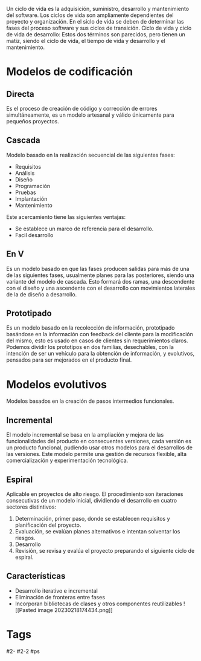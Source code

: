 Un ciclo de vida es la adquisición, suministro, desarrollo y mantenimiento del software. Los ciclos de vida son ampliamente dependientes del proyecto y organización.
En el siclo de vida se deben de determinar las fases del proceso software y sus ciclos de transición.
Ciclo de vida y ciclo de vida de desarrollo: Estos dos términos son parecidos, pero tienen un matiz, siendo el ciclo de vida, el tiempo de vida y desarrollo y el mantenimiento.
# Modelos de codificación
## Directa
Es el proceso de creación de código y corrección de errores simultáneamente, es un modelo artesanal y válido únicamente para pequeños proyectos.
## Cascada
Modelo basado en la realización secuencial de las siguientes fases:
- Requisitos
- Análisis
- Diseño
- Programación
- Pruebas
- Implantación
- Mantenimiento

Este acercamiento tiene las siguientes ventajas:
- Se establece un marco de referencia para el desarrollo.
- Facil desarrollo 
## En V
Es un modelo basado en que las fases producen salidas para más de una de las siguientes fases, usualmente planes para las posteriores, siendo una variante del modelo de cascada.
Esto formará dos ramas, una descendente con el diseño y una ascendente con el desarrollo con movimientos laterales de la de diseño a desarrollo.
## Prototipado
Es un modelo basado en la recolección de información, prototipado basándose en la información con feedback del cliente para la modificación del mismo, esto es usado en casos de clientes sin requerimientos claros.
Podemos dividir los prototipos en dos familias, desechables, con la intención de ser un vehículo para la obtención de información, y evolutivos, pensados para ser mejorados en el producto final.
# Modelos evolutivos
Modelos basados en la creación de pasos intermedios funcionales.
## Incremental
El modelo incremental se basa en la ampliación y mejora de las funcionalidades del producto en consecuentes versiones, cada versión es un producto funcional, pudiendo usar otros modelos para el desarrollos de las versiones.
Este modelo permite una gestión de recursos flexible, alta comercialización y experimentación tecnológica.
## Espiral
Aplicable en proyectos de alto riesgo. El procedimiento son iteraciones consecutivas de un modelo inicial, dividiendo el desarrollo en cuatro sectores distintivos:
1. Determinación, primer paso, donde se establecen requisitos y planificación del proyecto.
2. Evaluación, se evalúan planes alternativos e intentan solventar los riesgos.
3. Desarrollo
4. Revisión, se revisa y evalúa el proyecto preparando el siguiente ciclo de espiral.
## Características
- Desarrollo iterativo e incremental
- Eliminación de fronteras entre fases
- Incorporan bibliotecas de clases y otros componentes reutilizables
![[Pasted image 20230218174434.png]]
# Tags
#2- 
#2-2 
#ps 